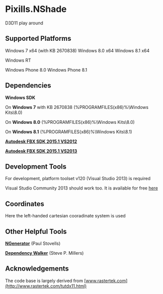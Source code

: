 # Pixills.NShade
D3D11 play around

Supported Platforms
-

Windows 7	x64 (with KB 2670838)
Windows 8.0	x64
Windows 8.1	x64

Windows RT

Windows Phone 8.0
Windows Phone 8.1

Dependencies 
-

**Windows SDK**

On **Windows 7** with KB 2670838 (%PROGRAMFILES(x86)%\Windows Kits\8.0)

On **Windows 8.0** (%PROGRAMFILES(x86)%\Windows Kits\8.0)

On **Windows 8.1** (%PROGRAMFILES(x86)%\Windows Kits\8.1)

[**Autodesk FBX SDK 2015.1 VS2012**](http://images.autodesk.com/adsk/files/fbx20151_fbxsdk_vs2012_win.exe)

[**Autodesk FBX SDK 2015.1 VS2013**](http://images.autodesk.com/adsk/files/fbx20151_fbxsdk_vs2013_win.exe)

Development Tools
-
For development, platform toolset v120 (Visual Studio 2013) is required

Visual Studio Community 2013 should work too. It is available for free
[here](http://www.visualstudio.com/de-de/downloads/download-visual-studio-vs#DownloadFamilies_2)


Coordinates
-

Here the left-handed cartesian cooradinate system is used

Other Helpful Tools
-

[**NGenerator**](http://sourceforge.net/projects/ngenerator/files/latest/download) (Paul Stovells)

[**Dependency Walker**](http://www.dependencywalker.com/) (Steve P. Millers)

Acknowledgements
-

The code base is largely derived from [www.rastertek.com](http://www.rastertek.com/tutdx11.html)